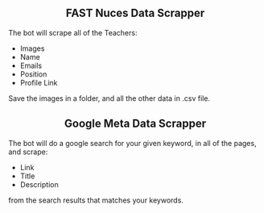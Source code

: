 <h2 align="center"> FAST Nuces Data Scrapper </h2>

The bot will scrape all of the Teachers:

- Images
- Name
- Emails
- Position
- Profile Link

Save the images in a folder, and all the other data in .csv file.

<h2 align="center"> Google Meta Data Scrapper </h2>

The bot will do a google search for your given keyword,
in all of the pages, and scrape:

- Link
- Title
- Description

from the search results that matches your keywords.
